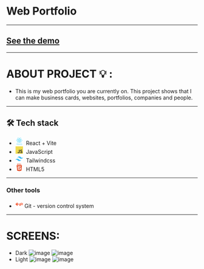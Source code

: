 <h1>Web Portfolio</h1>


---


<h2><a href="https://portfolio-gabrli.vercel.app/">See the demo</a></h2>


---


# ABOUT PROJECT :bulb: :
- This is my web portfolio you are currently on. This project shows that I can make business cards, websites, portfolios, companies and people.
---
## :hammer_and_wrench: Tech stack
- <img src="https://github.com/devicons/devicon/blob/master/icons/react/react-original-wordmark.svg" title="React" alt="React" width="20" height="20"/>&nbsp; React + Vite
- <img src="https://github.com/devicons/devicon/blob/master/icons/javascript/javascript-original.svg" title="JavaScript" alt="JavaScript" width="20" height="20"/>&nbsp; JavaScript
- <img src="https://github.com/devicons/devicon/blob/master/icons/tailwindcss/tailwindcss-plain.svg"  title="Tailwind" alt="Tailwind" width="20" height="20"/>&nbsp; Tailwindcss
- <img src="https://github.com/devicons/devicon/blob/master/icons/html5/html5-plain-wordmark.svg"  title="HTML" alt="HTML5" width="20" height="20"/>&nbsp; HTML5

---


### Other tools

- <img src="https://github.com/devicons/devicon/blob/master/icons/git/git-plain-wordmark.svg"  title="GIT" alt="GIT" width="20" height="20"/>  Git - version control system

---

# SCREENS: 
- Dark
![image](https://github.com/Gabrli/portfolio/assets/110058841/a8eff994-0221-4956-b9d9-39983f6e4104)
![image](https://github.com/Gabrli/portfolio/assets/110058841/7b464568-e29b-42ac-a830-967924447d39)
- Light
![image](https://github.com/Gabrli/portfolio/assets/110058841/d43ce229-2f4e-40a4-856e-f45ef4867a51)
![image](https://github.com/Gabrli/portfolio/assets/110058841/4a3a339c-24ea-45fa-a39d-879b946b2229)





